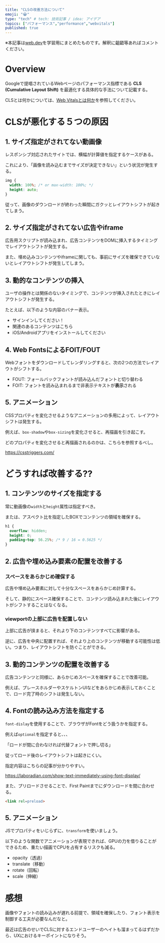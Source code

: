```yaml
---
title: "CLSの改善方法について"
emoji: "😭"
type: "tech" # tech: 技術記事 / idea: アイデア
topics: ["パフォーマンス","performance","webvitals"]
published: true
---
```


※本記事は[web.dev](https://web.dev/optimize-cls/)を学習用にまとめたものです。解釈に齟齬等あればコメントください。

# Overview
Googleで提唱されているWebページのパフォーマンス指標である **CLS (Cumulative Layout Shift)** を最適化する具体的な手法について記載する。

CLSとは何かについては、[Web Vitalsとは何か](https://zenn.dev/articles/9dceffeeb207eb/)を参照してください。


# CLSが悪化する５つの原因

## 1. サイズ指定がされてない動画像

レスポンシブ対応されたサイトでは、横幅が計算値を指定するケースがある。

これにより、「画像を読み込むまでサイズが決定できない」という状況が発生する。

```css
img {
  width: 100%; /* or max-width: 100%; */
  height: auto;
}
```

従って、画像のダウンロードが終わった瞬間にガクッとレイアウトシフトが起きてしまう。

## 2. サイズ指定がされてない広告やiframe

広告用スクリプトが読み込まれ、広告コンテンツをDOMに挿入するタイミングでレイアウトシフトが発生する。

また、埋め込みコンテンツやiframeに関しても、事前にサイズを確保できていないとレイアウトシフトが発生してしまう。

## 3. 動的なコンテンツの挿入

ユーザの操作とは関係のないタイミングで、コンテンツが挿入されたときにレイアウトシフトが発生する。

たとえば、以下のような内容のバナー表示。

- サインインしてください！
- 関連のあるコンテンツはこちら
- iOS/Androidアプリをインストールしてください


## 4. Web FontsによるFOIT/FOUT

Webフォントをダウンロードしてレンダリングすると、次の2つの方法でレイアウトがシフトする。

- FOUT: フォールバックフォントが読み込んだフォントと切り替わる
- FOIT: フォントを読み込まれるまで非表示テキストが**表示**される

## 5. アニメーション

CSSプロパティを変化させるようなアニメーションの多用によって、レイアウトシフトは発生する。

例えば、`box-shadow`や`box-sizing`を変化させると、再描画を引き起こす。

どのプロパティを変化させると再描画されるのかは、こちらを参照するべし。

https://csstriggers.com/

# どうすれば改善する??

## 1. コンテンツのサイズを指定する

常に動画像の`width`と`height`属性は指定すべき。

または、アスペクト比を指定したBOXでコンテンツの領域を確保する。

```css
h1 {
  overflow: hidden;
  height: 0;
  padding-top: 56.25%; /* 9 / 16 = 0.5625 */
}
```

## 2. 広告や埋め込み要素の配置を改善する

### スペースをあらかじめ確保する

広告や埋め込み要素に対して十分なスペースをあらかじめ計算する。

そして、静的にスペース確保することで、コンテンツ読み込まれた後にレイアウトがシフトすることはなくなる。

### **viewportの上部に広告を配置しない**

上部に広告が挟まると、それより下のコンテンツすべてに影響がある。

逆に、広告を中央に配置すれば、それより上のコンテンツが移動する可能性は低い。つまり、レイアウトシフトを防ぐことができる。

## 3. 動的コンテンツの配置を改善する

広告コンテンツと同様に、あらかじめスペースを確保することで改善可能。

例えば、プレースホルダーやスケルトンUIなどをあらかじめ表示しておくことで、ロード完了時のシフトは発生しない。

## 4. Fontの読み込み方法を指定する

`font-dislay`を使用することで、ブラウザがFontをどう扱うかを指定する。

例えば`optional`を指定すると、、、

「ロードが間に合わなければ代替フォントで押し切る」

従ってロード後のレイアウトシフトは起きにくい。

指定内容はこちらの記事が分かりやすい。

https://laboradian.com/show-text-immediately-using-font-display/


また、プリロードさせることで、First Paintまでにダウンロードを間に合わせる。

```html
<link rel=preload>
```

## 5. アニメーション

JSでプロパティをいじらずに、`transform`を使いましょう。

以下のような関数でアニメーションが表現できれば、GPUの力を借りることができるため、重たい描画でCPUを占有するリスクも減る。

- opacity（透過）
- translate（移動）
- rotate（回転）
- scale（伸縮）

# 感想

画像やフォントの読み込みが遅れる前提で、領域を確保したり、フォント表示を制御する工夫が必要なんだなと。

最近は広告のせいでCLSに対するエンドユーザーのヘイトも溜まってるはずだから、UXにおけるキーポイントになりそう。